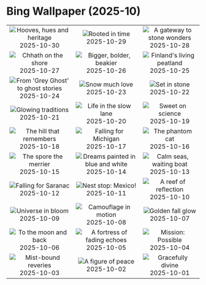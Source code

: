 # Bing Wallpaper (2025-10)

|  |  |  |
|:---:|:---:|:---:|
| ![](https://www.bing.com/th?id=OHR.PushkarFair_EN-IN7248040171_400x240.jpg "Hooves, hues and heritage") 2025-10-30 | ![](https://www.bing.com/th?id=OHR.FanalForest_EN-IN7092889318_400x240.jpg "Rooted in time") 2025-10-29 | ![](https://www.bing.com/th?id=OHR.TepliceRocks_EN-IN6945703275_400x240.jpg "A gateway to stone wonders") 2025-10-28 |
| ![](https://www.bing.com/th?id=OHR.ChhathPuja_EN-IN6737950149_400x240.jpg "Chhath on the shore") 2025-10-27 | ![](https://www.bing.com/th?id=OHR.AfricanRaven_EN-IN6796929078_400x240.jpg "Bigger, bolder, beakier") 2025-10-26 | ![](https://www.bing.com/th?id=OHR.MartimoaapaFinland_EN-IN6497772710_400x240.jpg "Finland's living peatland") 2025-10-25 |
| ![](https://www.bing.com/th?id=OHR.QueenMary_EN-IN6335003575_400x240.jpg "From 'Grey Ghost' to ghost stories") 2025-10-24 | ![](https://www.bing.com/th?id=OHR.SnowLeopard_EN-IN6193206285_400x240.jpg "Snow much love") 2025-10-23 | ![](https://www.bing.com/th?id=OHR.BulgariaRocks_EN-IN6060043894_400x240.jpg "Set in stone") 2025-10-22 |
| ![](https://www.bing.com/th?id=OHR.OilLamps_EN-IN0305267650_400x240.jpg "Glowing traditions") 2025-10-21 | ![](https://www.bing.com/th?id=OHR.HoffmansSloth_EN-IN5791944610_400x240.jpg "Life in the slow lane") 2025-10-20 | ![](https://www.bing.com/th?id=OHR.AppleHarvest_EN-IN5534604736_400x240.jpg "Sweet on science") 2025-10-19 |
| ![](https://www.bing.com/th?id=OHR.SilburyHill_EN-IN5389984982_400x240.jpg "The hill that remembers") 2025-10-18 | ![](https://www.bing.com/th?id=OHR.RockRiverFalls_EN-IN5207367591_400x240.jpg "Falling for Michigan") 2025-10-17 | ![](https://www.bing.com/th?id=OHR.SiberianLynx_EN-IN1490502739_400x240.jpg "The phantom cat") 2025-10-16 |
| ![](https://www.bing.com/th?id=OHR.AmethystLaccaria_EN-IN1327848044_400x240.jpg "The spore the merrier") 2025-10-15 | ![](https://www.bing.com/th?id=OHR.OiaSantorini_EN-IN1120659407_400x240.jpg "Dreams painted in blue and white") 2025-10-14 | ![](https://www.bing.com/th?id=OHR.MamallapuramBoat_EN-IN7710066435_400x240.jpg "Calm seas, waiting boat") 2025-10-13 |
| ![](https://www.bing.com/th?id=OHR.SaranacLake_EN-IN0774753637_400x240.jpg "Falling for Saranac") 2025-10-12 | ![](https://www.bing.com/th?id=OHR.WoodDuckHen_EN-IN0584855660_400x240.jpg "Nest stop: Mexico!") 2025-10-11 | ![](https://www.bing.com/th?id=OHR.MonurikiFiji_EN-IN0435648198_400x240.jpg "A reef of reflection") 2025-10-10 |
| ![](https://www.bing.com/th?id=OHR.WebbPillars_EN-IN0244722774_400x240.jpg "Universe in bloom") 2025-10-09 | ![](https://www.bing.com/th?id=OHR.OctopusCyanea_EN-IN9999645050_400x240.jpg "Camouflage in motion") 2025-10-08 | ![](https://www.bing.com/th?id=OHR.RidgwayAspens_EN-IN9829823825_400x240.jpg "Golden fall glow") 2025-10-07 |
| ![](https://www.bing.com/th?id=OHR.AnshunBridge_EN-IN9593478408_400x240.jpg "To the moon and back") 2025-10-06 | ![](https://www.bing.com/th?id=OHR.JahangirMahal_EN-IN7628563681_400x240.jpg "A fortress of fading echoes") 2025-10-05 | ![](https://www.bing.com/th?id=OHR.DragonEndeavour_EN-IN9334573576_400x240.jpg "Mission: Possible") 2025-10-04 |
| ![](https://www.bing.com/th?id=OHR.SkyeHeather_EN-IN2826518684_400x240.jpg "Mist-bound reveries") 2025-10-03 | ![](https://www.bing.com/th?id=OHR.StatueGandhi_EN-IN4485364887_400x240.jpg "A figure of peace") 2025-10-02 | ![](https://www.bing.com/th?id=OHR.GoddessDurga2025_EN-IN4254679403_400x240.jpg "Gracefully divine") 2025-10-01 |
